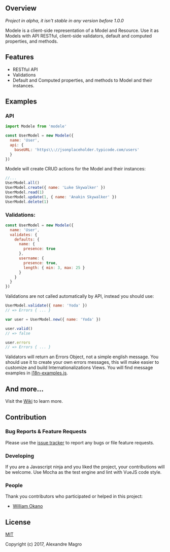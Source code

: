 ## Overview

*Project in alpha, it isn't stable in any version before 1.0.0*

Modele is a client-side representation of a Model and Resource.
Use it as Models with API RESTful, client-side validators, default and computed properties, and methods.

## Features

- RESTful API
- Validations
- Default and Computed properties, and methods to Model and their instances.

## Examples

### API

```js
import Modele from 'modele'

const UserModel = new Modele({
  name: 'User',
  api: {
    baseURL: 'https\\://jsonplaceholder.typicode.com/users'
  }
})

```

Modele will create CRUD actions for the Model and their instances:

```js
//...
UserModel.all()
UserModel.create({ name: 'Luke Skywalker' })
UserModel.read(1)
UserModel.update(1, { name: 'Anakin Skywalker' })
UserModel.delete(1)
```

### Validations:

```js
const UserModel = new Modele({
  name: 'User',
  validates: {
    defaults: {
      name: {
        presence: true
      },
      username: {
        presence: true,
        length: { min: 3, max: 25 }
      }
    }
  }
})
```

Validations are not called automatically by API, instead you should use:

```js
UserModel.validate({ name: 'Yoda' })
// => Errors { ... }

var user = UserModel.new({ name: 'Yoda' })

user.valid()
// => false

user.errors
// => Errors { ... }
```

Validators will return an Errors Object, not a simple english message. You should use it to create your own errors messages, this will make easier to customize and build Internationalizations Views. You will find message examples in [i18n-examples.js](https://github.com/alexandremagro/modele/blob/master/bin/i18n-example.js).

## And more...

Visit the [Wiki](https://github.com/alexandremagro/modele/wiki) to learn more.

## Contribution

### Bug Reports & Feature Requests

Please use the [issue tracker](https://github.com/alexandremagro/modele/issues) to report any bugs or file feature requests.

### Developing

If you are a Javascript ninja and you liked the project, your contributions will be welcome.
Use Mocha as the test engine and lint with VueJS code style.

### People

Thank you contributors who participated or helped in this project:

- [William Okano](https://github.com/williamokano)

## License

[MIT](http://opensource.org/licenses/MIT)

Copyright (c) 2017, Alexandre Magro